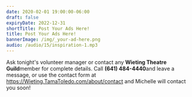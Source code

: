 ```yaml
---
date: 2020-02-01 19:00:00-06:00
draft: false
expiryDate: 2022-12-31
shortTitle: Post Your Ads Here!
title: Post Your Ads Here!
bannerImage: /img/_your-ad-here.png
audio: /audio/15/inspiration-1.mp3
---
```


Ask tonight's volunteer manager or contact any **Wieting Theatre Guild**member for complete details.  Call **(641) 484-4440**and leave a message, or use the contact form at https://Wieting.TamaToledo.com/about/contact and Michelle will contact you soon! 
